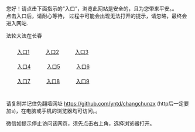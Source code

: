 您好！请点击下面指示的“入口”，浏览此网站是安全的，且为您带来平安。。 <br/>
点击入口后，请耐心等待， 过程中可能会出现无法打开的提示，请忽略，最终会进入网站. </br>

法轮大法在长春<br/>
<div style="padding:10px"><a style="margin:20px" target="_blank" href="https://d1zio7uy54ijwh.cloudfront.net/2Qpsp?ticsf" id="ccLink1" rel="nofollow">入口1</a> <a target="_blank" style="margin:20px" href="https://d1b5aoy4gzr6ax.cloudfront.net/2Qpsp?obyuha" id="ccLink2" rel="nofollow">入口2</a> <a style="margin:20px" target="_blank" href="https://d13ylr1cyk8u4r.cloudfront.net/2Qpsp?qdlcqvzf" id="ccLink3" rel="nofollow">入口3</a></div>

<div style="padding:10px" ><a style="margin:20px" target="_blank" href="https://d1zio7uy54ijwh.cloudfront.net/2Qpsp?ticsf" id="ccLink4" rel="nofollow">入口4</a> <a style="margin:20px" href="https://d1b5aoy4gzr6ax.cloudfront.net/2Qpsp?obyuha" target="_blank" id="ccLink5" rel="nofollow">入口5</a> <a style="margin:20px" href="https://d13ylr1cyk8u4r.cloudfront.net/2Qpsp?qdlcqvzf" target="_blank" id="ccLink6" rel="nofollow">入口6</a></div>

<div style="padding:10px"><a style="margin:20px" target="_blank" href="https://d1zio7uy54ijwh.cloudfront.net/2Qpsp?ticsf" id="ccLink7" rel="nofollow">入口7</a> <a style="margin:20px" href="https://d1b5aoy4gzr6ax.cloudfront.net/2Qpsp?obyuha" target="_blank" id="ccLink8" rel="nofollow">入口8</a> <a style="margin:20px" target="_blank" href="https://d13ylr1cyk8u4r.cloudfront.net/2Qpsp?qdlcqvzf" id="ccLink9" rel="nofollow">入口9</a></div>

<br/>



请复制并记住免翻墙网址 https://github.com/yntd/changchunzx (http后一定要加s)，在电脑或手机的浏览器均可访问。。<br/>

微信如提示停止访问该网页，须先点击右上角，选择浏览器打开。
